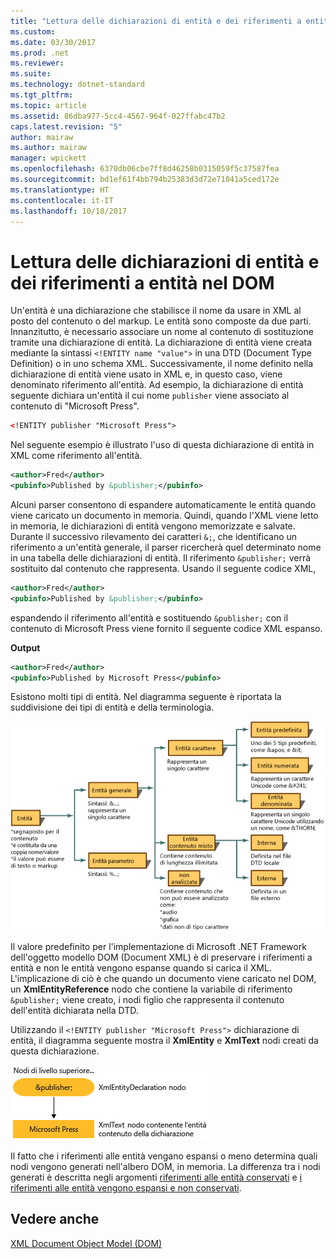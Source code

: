 ```yaml
---
title: "Lettura delle dichiarazioni di entità e dei riferimenti a entità nel DOM"
ms.custom: 
ms.date: 03/30/2017
ms.prod: .net
ms.reviewer: 
ms.suite: 
ms.technology: dotnet-standard
ms.tgt_pltfrm: 
ms.topic: article
ms.assetid: 86dba977-5cc4-4567-964f-027ffabc47b2
caps.latest.revision: "5"
author: mairaw
ms.author: mairaw
manager: wpickett
ms.openlocfilehash: 6370db06cbe7ff8d46258b0315059f5c37587fea
ms.sourcegitcommit: bd1ef61f4bb794b25383d3d72e71041a5ced172e
ms.translationtype: HT
ms.contentlocale: it-IT
ms.lasthandoff: 10/18/2017
---
```

# <a name="reading-entity-declarations-and-entity-references-into-the-dom"></a>Lettura delle dichiarazioni di entità e dei riferimenti a entità nel DOM
Un'entità è una dichiarazione che stabilisce il nome da usare in XML al posto del contenuto o del markup. Le entità sono composte da due parti. Innanzitutto, è necessario associare un nome al contenuto di sostituzione tramite una dichiarazione di entità. La dichiarazione di entità viene creata mediante la sintassi `<!ENTITY name "value">` in una DTD (Document Type Definition) o in uno schema XML. Successivamente, il nome definito nella dichiarazione di entità viene usato in XML e, in questo caso, viene denominato riferimento all'entità. Ad esempio, la dichiarazione di entità seguente dichiara un'entità il cui nome `publisher` viene associato al contenuto di "Microsoft Press".  
  
```xml  
<!ENTITY publisher "Microsoft Press">  
```  
  
 Nel seguente esempio è illustrato l'uso di questa dichiarazione di entità in XML come riferimento all'entità.  
  
```xml  
<author>Fred</author>  
<pubinfo>Published by &publisher;</pubinfo>  
```  
  
 Alcuni parser consentono di espandere automaticamente le entità quando viene caricato un documento in memoria. Quindi, quando l'XML viene letto in memoria, le dichiarazioni di entità vengono memorizzate e salvate. Durante il successivo rilevamento dei caratteri `&;`, che identificano un riferimento a un'entità generale, il parser ricercherà quel determinato nome in una tabella delle dichiarazioni di entità. Il riferimento `&publisher;` verrà sostituito dal contenuto che rappresenta. Usando il seguente codice XML,  
  
```xml  
<author>Fred</author>  
<pubinfo>Published by &publisher;</pubinfo>  
```  
  
 espandendo il riferimento all'entità e sostituendo `&publisher;` con il contenuto di Microsoft Press viene fornito il seguente codice XML espanso.  
  
 **Output**  
  
```xml  
<author>Fred</author>  
<pubinfo>Published by Microsoft Press</pubinfo>  
```  
  
 Esistono molti tipi di entità. Nel diagramma seguente è riportata la suddivisione dei tipi di entità e della terminologia.  
  
 ![diagramma di flusso della gerarchia dei tipi di entità](../../../../docs/standard/data/xml/media/entity-hierarchy.gif "Entity_hierarchy")  
  
 Il valore predefinito per l'implementazione di Microsoft .NET Framework dell'oggetto modello DOM (Document XML) è di preservare i riferimenti a entità e non le entità vengono espanse quando si carica il XML. L'implicazione di ciò è che quando un documento viene caricato nel DOM, un **XmlEntityReference** nodo che contiene la variabile di riferimento `&publisher;` viene creato, i nodi figlio che rappresenta il contenuto dell'entità dichiarata nella DTD.  
  
 Utilizzando il `<!ENTITY publisher "Microsoft Press">` dichiarazione di entità, il diagramma seguente mostra il **XmlEntity** e **XmlText** nodi creati da questa dichiarazione.  
  
 ![nodi creati da dichiarazioni di entità](../../../../docs/standard/data/xml/media/xml-entitydeclaration-node2.png "xml_entitydeclaration_node2")  
  
 Il fatto che i riferimenti alle entità vengano espansi o meno determina quali nodi vengono generati nell'albero DOM, in memoria. La differenza tra i nodi generati è descritta negli argomenti [riferimenti alle entità conservati](../../../../docs/standard/data/xml/entity-references-are-preserved.md) e [i riferimenti alle entità vengono espansi e non conservati](../../../../docs/standard/data/xml/entity-references-are-expanded-and-not-preserved.md).  
  
## <a name="see-also"></a>Vedere anche  
 [XML Document Object Model (DOM)](../../../../docs/standard/data/xml/xml-document-object-model-dom.md)
